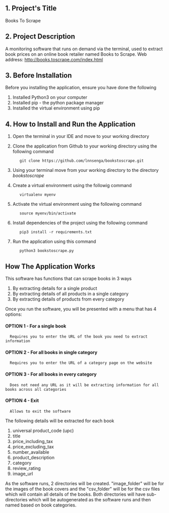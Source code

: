 ## 1. Project's Title

Books To Scrape

## 2. Project Description

A monitoring software that runs on demand via the terminal, used to extract book prices on an online book retailer named Books to Scrape.
Web address: http://books.toscrape.com/index.html

## 3. Before Installation
Before you installing the application, ensure you have done the following
1. Installed Python3 on your computer
2. Installed pip - the python package manager 
3. Installed the virtual environment using pip

## 4. How to Install and Run the Application

1. Open the terminal in your IDE and move to your working directory

2. Clone the application from Github to your working directory using the following command 
   ```console
      git clone https://github.com/lnnsenga/bookstoscrape.git
   ```
3. Using your terminal move from your working directory to the directory _bookstoscrape_ 

4. Create a virtual environment using the followig command 
   ```console
      virtualenv myenv
   ```

5. Activate the virtual environment using the following command
   ```console
      source myenv/bin/activate
   ```

6. Install dependencies of the project using the following command 
   ```console
      pip3 install -r requirements.txt
   ```

8. Run the application using this command 
   ```console 
      python3 bookstoscrape.py
   ```

## How The Application Works 

This software has functions that can scrape books in 3 ways
1. By extracting details for a single product 
2. By extracting details of all products in a single category
3. By extracting details of products from every category

Once you run the software, you will be presented with a menu that has 4 options:

#### OPTION 1 - For a single book
      Requires you to enter the URL of the book you need to extract information


####  OPTION 2 - For all books in single category
      Requires you to enter the URL of a category page on the website


#### OPTION 3 - For all books in every category
      Does not need any URL as it will be extracting information for all books across all categories


#### OPTION 4 - Exit
      Allows to exit the software


The following details will be extracted for each book
1. universal product_code (upc)
2. title
3. price_including_tax
4. price_excluding_tax
5. number_available
6. product_description
7. category
8. review_rating
9. image_url

As the software runs, 2 directories will be created.  "image_folder" will be for the images of the book covers and the "csv_folder" will be for the csv files which will contain all details of the books. Both directories will have sub-directories which will be autogenerated as the software runs and then named based on book categories.

